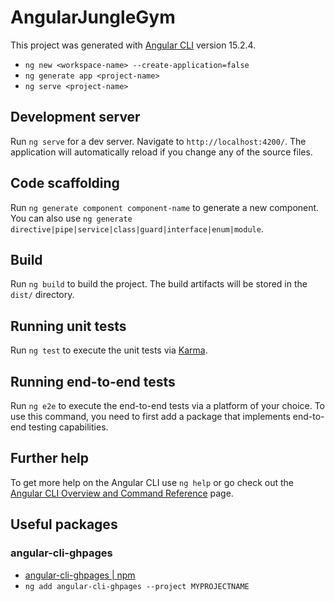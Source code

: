 # AngularJungleGym

This project was generated with [Angular CLI](https://github.com/angular/angular-cli) version 15.2.4.

- `ng new <workspace-name> --create-application=false`
- `ng generate app <project-name>`
- `ng serve <project-name>`

## Development server

Run `ng serve` for a dev server. Navigate to `http://localhost:4200/`. The application will automatically reload if you change any of the source files.

## Code scaffolding

Run `ng generate component component-name` to generate a new component. You can also use `ng generate directive|pipe|service|class|guard|interface|enum|module`.

## Build

Run `ng build` to build the project. The build artifacts will be stored in the `dist/` directory.

## Running unit tests

Run `ng test` to execute the unit tests via [Karma](https://karma-runner.github.io).

## Running end-to-end tests

Run `ng e2e` to execute the end-to-end tests via a platform of your choice. To use this command, you need to first add a package that implements end-to-end testing capabilities.

## Further help

To get more help on the Angular CLI use `ng help` or go check out the [Angular CLI Overview and Command Reference](https://angular.io/cli) page.

## Useful packages

### angular-cli-ghpages
- [angular-cli-ghpages | npm](https://www.npmjs.com/package/angular-cli-ghpages)
- `ng add angular-cli-ghpages --project MYPROJECTNAME`
